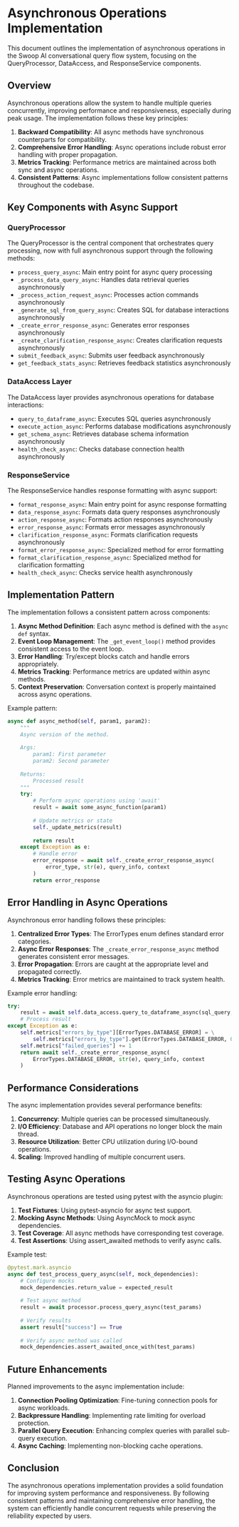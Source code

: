 # Asynchronous Operations Implementation

This document outlines the implementation of asynchronous operations in the Swoop AI conversational query flow system, focusing on the QueryProcessor, DataAccess, and ResponseService components.

## Overview

Asynchronous operations allow the system to handle multiple queries concurrently, improving performance and responsiveness, especially during peak usage. The implementation follows these key principles:

1. **Backward Compatibility**: All async methods have synchronous counterparts for compatibility.
2. **Comprehensive Error Handling**: Async operations include robust error handling with proper propagation.
3. **Metrics Tracking**: Performance metrics are maintained across both sync and async operations.
4. **Consistent Patterns**: Async implementations follow consistent patterns throughout the codebase.

## Key Components with Async Support

### QueryProcessor

The QueryProcessor is the central component that orchestrates query processing, now with full asynchronous support through the following methods:

- `process_query_async`: Main entry point for async query processing
- `_process_data_query_async`: Handles data retrieval queries asynchronously
- `_process_action_request_async`: Processes action commands asynchronously
- `_generate_sql_from_query_async`: Creates SQL for database interactions asynchronously
- `_create_error_response_async`: Generates error responses asynchronously
- `_create_clarification_response_async`: Creates clarification requests asynchronously
- `submit_feedback_async`: Submits user feedback asynchronously
- `get_feedback_stats_async`: Retrieves feedback statistics asynchronously

### DataAccess Layer

The DataAccess layer provides asynchronous operations for database interactions:

- `query_to_dataframe_async`: Executes SQL queries asynchronously
- `execute_action_async`: Performs database modifications asynchronously
- `get_schema_async`: Retrieves database schema information asynchronously
- `health_check_async`: Checks database connection health asynchronously

### ResponseService

The ResponseService handles response formatting with async support:

- `format_response_async`: Main entry point for async response formatting
- `data_response_async`: Formats data query responses asynchronously
- `action_response_async`: Formats action responses asynchronously
- `error_response_async`: Formats error messages asynchronously
- `clarification_response_async`: Formats clarification requests asynchronously
- `format_error_response_async`: Specialized method for error formatting
- `format_clarification_response_async`: Specialized method for clarification formatting
- `health_check_async`: Checks service health asynchronously

## Implementation Pattern

The implementation follows a consistent pattern across components:

1. **Async Method Definition**: Each async method is defined with the `async def` syntax.
2. **Event Loop Management**: The `_get_event_loop()` method provides consistent access to the event loop.
3. **Error Handling**: Try/except blocks catch and handle errors appropriately.
4. **Metrics Tracking**: Performance metrics are updated within async methods.
5. **Context Preservation**: Conversation context is properly maintained across async operations.

Example pattern:

```python
async def async_method(self, param1, param2):
    """
    Async version of the method.
    
    Args:
        param1: First parameter
        param2: Second parameter
        
    Returns:
        Processed result
    """
    try:
        # Perform async operations using 'await'
        result = await some_async_function(param1)
        
        # Update metrics or state
        self._update_metrics(result)
        
        return result
    except Exception as e:
        # Handle error
        error_response = await self._create_error_response_async(
            error_type, str(e), query_info, context
        )
        return error_response
```

## Error Handling in Async Operations

Asynchronous error handling follows these principles:

1. **Centralized Error Types**: The ErrorTypes enum defines standard error categories.
2. **Async Error Responses**: The `_create_error_response_async` method generates consistent error messages.
3. **Error Propagation**: Errors are caught at the appropriate level and propagated correctly.
4. **Metrics Tracking**: Error metrics are maintained to track system health.

Example error handling:

```python
try:
    result = await self.data_access.query_to_dataframe_async(sql_query, params)
    # Process result
except Exception as e:
    self.metrics["errors_by_type"][ErrorTypes.DATABASE_ERROR] = \
        self.metrics["errors_by_type"].get(ErrorTypes.DATABASE_ERROR, 0) + 1
    self.metrics["failed_queries"] += 1
    return await self._create_error_response_async(
        ErrorTypes.DATABASE_ERROR, str(e), query_info, context
    )
```

## Performance Considerations

The async implementation provides several performance benefits:

1. **Concurrency**: Multiple queries can be processed simultaneously.
2. **I/O Efficiency**: Database and API operations no longer block the main thread.
3. **Resource Utilization**: Better CPU utilization during I/O-bound operations.
4. **Scaling**: Improved handling of multiple concurrent users.

## Testing Async Operations

Asynchronous operations are tested using pytest with the asyncio plugin:

1. **Test Fixtures**: Using pytest-asyncio for async test support.
2. **Mocking Async Methods**: Using AsyncMock to mock async dependencies.
3. **Test Coverage**: All async methods have corresponding test coverage.
4. **Test Assertions**: Using assert_awaited methods to verify async calls.

Example test:

```python
@pytest.mark.asyncio
async def test_process_query_async(self, mock_dependencies):
    # Configure mocks
    mock_dependencies.return_value = expected_result
    
    # Test async method
    result = await processor.process_query_async(test_params)
    
    # Verify results
    assert result["success"] == True
    
    # Verify async method was called
    mock_dependencies.assert_awaited_once_with(test_params)
```

## Future Enhancements

Planned improvements to the async implementation include:

1. **Connection Pooling Optimization**: Fine-tuning connection pools for async workloads.
2. **Backpressure Handling**: Implementing rate limiting for overload protection.
3. **Parallel Query Execution**: Enhancing complex queries with parallel sub-query execution.
4. **Async Caching**: Implementing non-blocking cache operations.

## Conclusion

The asynchronous operations implementation provides a solid foundation for improving system performance and responsiveness. By following consistent patterns and maintaining comprehensive error handling, the system can efficiently handle concurrent requests while preserving the reliability expected by users. 